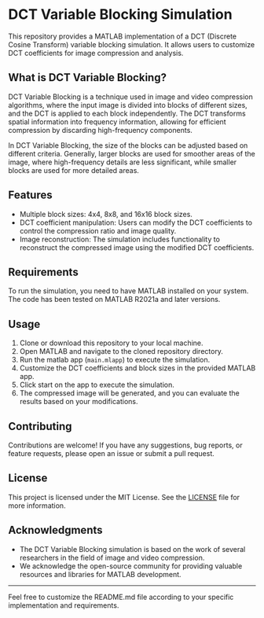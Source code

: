 # DCT Variable Blocking Simulation

This repository provides a MATLAB implementation of a DCT (Discrete Cosine Transform) variable blocking simulation. It allows users to customize DCT coefficients for image compression and analysis.

## What is DCT Variable Blocking?

DCT Variable Blocking is a technique used in image and video compression algorithms, where the input image is divided into blocks of different sizes, and the DCT is applied to each block independently. The DCT transforms spatial information into frequency information, allowing for efficient compression by discarding high-frequency components.

In DCT Variable Blocking, the size of the blocks can be adjusted based on different criteria. Generally, larger blocks are used for smoother areas of the image, where high-frequency details are less significant, while smaller blocks are used for more detailed areas.

## Features

- Multiple block sizes: 4x4, 8x8, and 16x16 block sizes.
- DCT coefficient manipulation: Users can modify the DCT coefficients to control the compression ratio and image quality.
- Image reconstruction: The simulation includes functionality to reconstruct the compressed image using the modified DCT coefficients.

## Requirements

To run the simulation, you need to have MATLAB installed on your system. The code has been tested on MATLAB R2021a and later versions.

## Usage

1. Clone or download this repository to your local machine.
2. Open MATLAB and navigate to the cloned repository directory.
3. Run the matlab app (`main.mlapp`) to execute the simulation.
4. Customize the DCT coefficients and block sizes in the provided MATLAB app.
5. Click start on the app to execute the simulation.
6. The compressed image will be generated, and you can evaluate the results based on your modifications.

## Contributing

Contributions are welcome! If you have any suggestions, bug reports, or feature requests, please open an issue or submit a pull request.

## License

This project is licensed under the MIT License. See the [LICENSE](LICENSE) file for more information.

## Acknowledgments

- The DCT Variable Blocking simulation is based on the work of several researchers in the field of image and video compression.
- We acknowledge the open-source community for providing valuable resources and libraries for MATLAB development.

---

Feel free to customize the README.md file according to your specific implementation and requirements.
